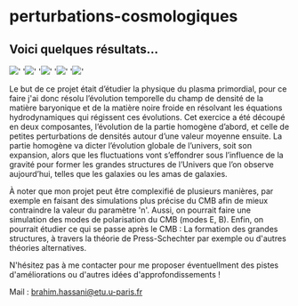 # perturbations-cosmologiques

## Voici quelques résultats... 

![](https://i.imgur.com/sFY6oky.jpeg)' '![](https://i.imgur.com/DPBqgC5.jpeg)'
'![](https://i.imgur.com/UTfAeK2.jpeg)' '![](https://i.imgur.com/zm9TBkn.jpeg)' 
'![](https://i.imgur.com/5ir3cjM.jpeg)'


Le but de ce projet était d’étudier la physique du plasma primordial, pour ce faire j'ai donc résolu l’évolution temporelle 
du champ de densité de la matière baryonique et de la matière noire froide en résolvant les équations hydrodynamiques qui régissent ces évolutions.
Cet exercice a été découpé en deux composantes, l’évolution de la partie homogène d’abord,
et celle de petites perturbations de densités autour d’une valeur moyenne ensuite.
La partie homogène va dicter l’évolution globale de l’univers, soit son expansion, alors que les fluctuations vont s’effondrer sous l’influence 
de la gravité pour former les grandes structures de l’Univers que l’on observe aujourd’hui, telles que les galaxies ou les amas de galaxies. 

À noter que mon projet peut être complexifié de plusieurs manières, par exemple en faisant des simulations plus précise du CMB afin de mieux contraindre 
la valeur du paramètre 'n'. Aussi, on pourrait faire une simulation des modes de polarisation du CMB (modes E, B). 
Enfin, on pourrait étudier ce qui se passe après le CMB : La formation des grandes structures, à travers la théorie de Press-Schechter par exemple ou d'autres théories alternatives.

N'hésitez pas à me contacter pour me proposer éventuellment des pistes d'améliorations ou d'autres idées d'approfondissements ! 

Mail : brahim.hassani@etu.u-paris.fr 
